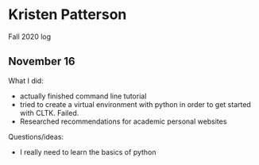 # Kristen Patterson
Fall 2020 log

## November 16

What I did:
- actually finished command line tutorial
- tried to create a virtual environment with python in order to get started with CLTK. Failed.
- Researched recommendations for academic personal websites

Questions/ideas:
- I really need to learn the basics of python
